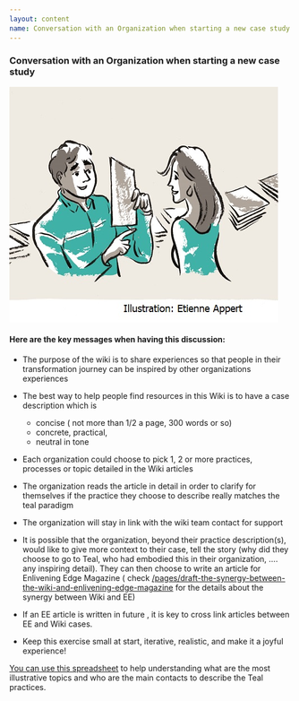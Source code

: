 ```yaml
---
layout: content
name: Conversation with an Organization when starting a new case study
---
```

### Conversation with an Organization when starting a new case study

![](/media/conversation.jpg)

#### Here are the key messages when having this discussion:

* The purpose of the wiki is to share experiences so that people in their transformation journey can be inspired by other organizations experiences
* The best way to help people find resources in this Wiki is to have a case description which is

  * concise ( not more than 1/2 a page, 300 words or so)
  * concrete, practical,
  * neutral in tone
* Each organization could choose to pick 1, 2 or more practices, processes or topic detailed in the Wiki articles
* The organization reads the article in detail in order to clarify for themselves if the practice they choose to describe really matches the teal paradigm
* The organization will stay in link with the wiki team contact for support
* It is possible that the organization, beyond their practice description(s), would like to give more context to their case, tell the story (why did they choose to go to Teal, who had embodied this in their organization, …. any inspiring detail). They can then choose to write an article for Enlivening Edge Magazine ( check [/pages/draft-the-synergy-between-the-wiki-and-enlivening-edge-magazine](/pages/draft-the-synergy-between-the-wiki-and-enlivening-edge-magazine) for the details about the synergy between Wiki and EE)
* If an EE article is written in future , it is key to cross link articles between EE and Wiki cases.
* Keep this exercise small at start, iterative, realistic, and make it a joyful experience!

[You can use this spreadsheet](https://drive.google.com/file/d/1aQoSCt9FE77mQK4s24CIHiSI1UUlXqo-/view?usp=sharing) to help understanding what are the most illustrative topics and who are the main contacts to describe the Teal practices.
